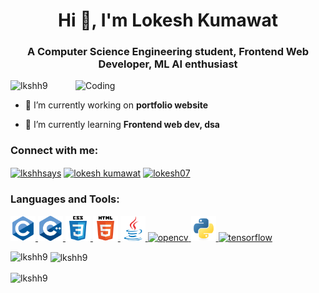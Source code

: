 <h1 align="center">Hi 👋, I'm Lokesh Kumawat</h1>
<h3 align="center">A Computer Science Engineering student, Frontend Web Developer, ML AI enthusiast</h3>
<img align="right" alt="Coding" width="400" src="https://media2.giphy.com/media/f3iwJFOVOwuy7K6FFw/giphy.gif?cid=ecf05e47gly0ts9iru73ahkcxn2zwylt4pu5s43tybdzp6dl&rid=giphy.gif&ct=g">


<p align="left"> <img src="https://komarev.com/ghpvc/?username=lkshh9&label=Profile%20views&color=0e75b6&style=flat" alt="lkshh9" /> </p>

- 🔭 I’m currently working on **portfolio website**

- 🌱 I’m currently learning **Frontend web dev, dsa**

<h3 align="left">Connect with me:</h3>
<p align="left">
<a href="https://twitter.com/lkshhsays" target="blank"><img align="center" src="https://raw.githubusercontent.com/rahuldkjain/github-profile-readme-generator/master/src/images/icons/Social/twitter.svg" alt="lkshhsays" height="30" width="40" /></a>
<a href="https://www.linkedin.com/in/lokesh-kumawat-0977a8229/" target="blank"><img align="center" src="https://raw.githubusercontent.com/rahuldkjain/github-profile-readme-generator/master/src/images/icons/Social/linked-in-alt.svg" alt="lokesh kumawat" height="30" width="40" /></a>
<a href="https://www.hackerrank.com/lokesh07" target="blank"><img align="center" src="https://raw.githubusercontent.com/rahuldkjain/github-profile-readme-generator/master/src/images/icons/Social/hackerrank.svg" alt="lokesh07" height="30" width="40" /></a>
</p>

<h3 align="left">Languages and Tools:</h3>
<p align="left"> <a href="https://www.cprogramming.com/" target="_blank" rel="noreferrer"> <img src="https://raw.githubusercontent.com/devicons/devicon/master/icons/c/c-original.svg" alt="c" width="40" height="40"/> </a> <a href="https://www.w3schools.com/cpp/" target="_blank" rel="noreferrer"> <img src="https://raw.githubusercontent.com/devicons/devicon/master/icons/cplusplus/cplusplus-original.svg" alt="cplusplus" width="40" height="40"/> </a> <a href="https://www.w3schools.com/css/" target="_blank" rel="noreferrer"> <img src="https://raw.githubusercontent.com/devicons/devicon/master/icons/css3/css3-original-wordmark.svg" alt="css3" width="40" height="40"/> </a> <a href="https://www.w3.org/html/" target="_blank" rel="noreferrer"> <img src="https://raw.githubusercontent.com/devicons/devicon/master/icons/html5/html5-original-wordmark.svg" alt="html5" width="40" height="40"/> </a> <a href="https://www.java.com" target="_blank" rel="noreferrer"> <img src="https://raw.githubusercontent.com/devicons/devicon/master/icons/java/java-original.svg" alt="java" width="40" height="40"/> </a> <a href="https://opencv.org/" target="_blank" rel="noreferrer"> <img src="https://www.vectorlogo.zone/logos/opencv/opencv-icon.svg" alt="opencv" width="40" height="40"/> </a> <a href="https://www.python.org" target="_blank" rel="noreferrer"> <img src="https://raw.githubusercontent.com/devicons/devicon/master/icons/python/python-original.svg" alt="python" width="40" height="40"/> </a> <a href="https://www.tensorflow.org" target="_blank" rel="noreferrer"> <img src="https://www.vectorlogo.zone/logos/tensorflow/tensorflow-icon.svg" alt="tensorflow" width="40" height="40"/> </a> </p>

<p><img align="left" src="https://github-readme-stats.vercel.app/api/top-langs?username=lkshh9&show_icons=true&locale=en&layout=compact" alt="lkshh9" /></p>

<p>&nbsp;<img align="center" src="https://github-readme-stats.vercel.app/api?username=lkshh9&show_icons=true&locale=en" alt="lkshh9" /></p>

<p><img align="center" src="https://github-readme-streak-stats.herokuapp.com/?user=lkshh9&" alt="lkshh9" /></p>
